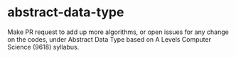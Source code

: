 # abstract-data-type

Make PR request to add up more algorithms, or open issues for any change on the codes, under Abstract Data Type based on A Levels Computer Science (9618) syllabus. 
